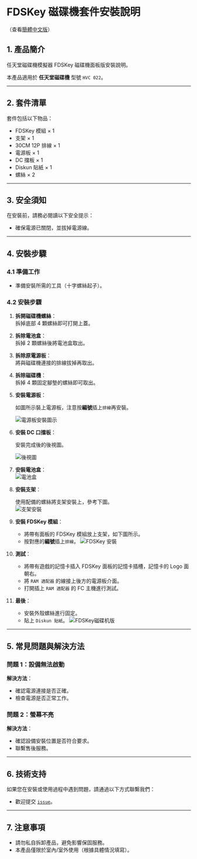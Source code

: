 # FDSKey 磁碟機套件安裝說明
（查看[簡體中文版](README.md)）

## 1. 產品簡介
任天堂磁碟機模擬器 FDSKey 磁碟機面板版安裝說明。

本產品適用於 **任天堂磁碟機** 型號 `HVC 022`。

---

## 2. 套件清單
套件包括以下物品：

- FDSKey 模組 × 1  
- 支架 × 1  
- 30CM 12P 排線 × 1  
- 電源板 × 1  
- DC 擋板 × 1  
- Diskun 貼紙 × 1  
- 螺絲 × 2  

---

## 3. 安全須知
在安裝前，請務必閱讀以下安全提示：
- 確保電源已關閉，並拔掉電源線。

---

## 4. 安裝步驟

### 4.1 準備工作
- 準備安裝所需的工具（十字螺絲起子）。

### 4.2 安裝步驟
1. **拆開磁碟機螺絲**：  
   拆掉底部 4 顆螺絲即可打開上蓋。
   
2. **拆除電池盒**：  
   拆掉 2 顆螺絲後將電池盒取出。

3. **拆除原電源板**：  
   將與磁碟機連接的排線拔掉再取出。

4. **拆除磁碟機**：  
   拆掉 4 顆固定腳墊的螺絲即可取出。

5. **安裝電源板**：  

   如圖所示裝上電源板，注意按**編號**插上`排線`再安裝。

   ![電源板安裝圖示](./images/powerboard.jpg)

6. **安裝 DC 口擋板**：

   安裝完成後的後視圖。  

   ![後視圖](./images/dc_back.jpg)

7. **安裝電池盒**：  
   ![電池盒](./images/battery.jpg)

8. **安裝支架**：  

   使用配備的螺絲將支架安裝上，參考下圖。  
   ![支架安裝](./images/stand.jpg)

9. **安裝 FDSKey 模組**：  

   - 將帶有面板的 FDSKey 模組放上支架，如下圖所示。  
   - 按對應的**編號**插上`排線`。
   ![FDSKey 安裝](./images/stand.jpg)

10. **測試**：  

    - 將帶有遊戲的記憶卡插入 FDSKey 面板的記憶卡插槽，記憶卡的 Logo 面朝右。  
    - 將 `RAM 適配器` 的線接上後方的電源板介面。  
    - 打開插上 `RAM 適配器` 的 FC 主機進行測試。

11. **最後**：  

    - 安裝外殼螺絲進行固定。  
    - 貼上 `Diskun 貼紙`。
   ![FDSKey磁碟机版](./images/fdskey_disk_ver.jpg)

---

## 5. 常見問題與解決方法
### 問題 1：設備無法啟動  
**解決方法**：  
- 確認電源連接是否正確。  
- 檢查電源是否正常工作。

### 問題 2：螢幕不亮  
**解決方法**：  
- 確認設備安裝位置是否符合要求。  
- 聯繫售後服務。

---

## 6. 技術支持
如果您在安裝或使用過程中遇到問題，請通過以下方式聯繫我們：  
- 歡迎提交 [`issue`](https://github.com/retrodiy/fdskey-disk-ver/issues)。

---

## 7. 注意事項
- 請勿私自拆卸產品，避免影響保固服務。  
- 本產品僅限於室內/室外使用（根據具體情況填寫）。
